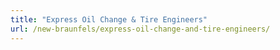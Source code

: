 ```yaml
---
title: "Express Oil Change & Tire Engineers"
url: /new-braunfels/express-oil-change-and-tire-engineers/
---
```

